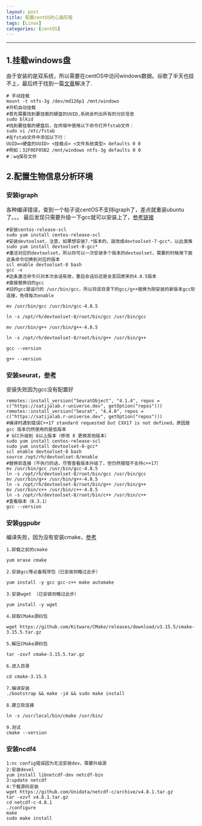 ```yaml
---
layout: post
title: 配置centOS的心路历程
tags: [Linux]
categories: [centOS]
---
```


------------------------------------------------------------------------

## 1.挂载windows盘
由于安装的是双系统，所以需要在centOS中访问windows数据。谷歌了半天也挂不上，最后终于找到一篇[文章](https://juejin.cn/s/centos7开机自动挂载硬盘)解决了.
```
# 手动挂载
mount -t ntfs-3g /dev/md126p1 /mnt/windows
#开机自动挂载
#首先需要找到要挂载的硬盘的UUID,系统会列出所有的分区信息
sudo blkid
#找到要挂载的硬盘后，在终端中使用以下命令打开fstab文件：
sudo vi /etc/fstab
#在fstab文件中添加以下行：
UUID=<硬盘的UUID> <挂载点> <文件系统类型> defaults 0 0
#例如；32F0EF05B2 /mnt/windows ntfs-3g defaults 0 0
#：wq保存文件
```

## 2.配置生物信息分析环境
### 安装igraph
各种编译错误，查到一个帖子说centOS不支持igraph了，差点就重装ubuntu了。。。
最后发现只需要升级一下gcc就可以安装上了，[参考链接](https://www.cnblogs.com/jixiaohua/p/11732225.html)
```
#安装centos-release-scl
sudo yum install centos-release-scl
#安装devtoolset，注意，如果想安装7.*版本的，就改成devtoolset-7-gcc*，以此类推
sudo yum install devtoolset-8-gcc*
#激活对应的devtoolset，所以你可以一次安装多个版本的devtoolset，需要的时候用下面这条命令切换到对应的版本
scl enable devtoolset-8 bash
gcc -v
#这条激活命令只对本次会话有效，重启会话后还是会变回原来的4.8.5版本
#直接替换旧的gcc
#旧的gcc是运行的 /usr/bin/gcc，所以将该目录下的gcc/g++替换为刚安装的新版本gcc软连接，免得每次enable

mv /usr/bin/gcc /usr/bin/gcc-4.8.5

ln -s /opt/rh/devtoolset-8/root/bin/gcc /usr/bin/gcc

mv /usr/bin/g++ /usr/bin/g++-4.8.5

ln -s /opt/rh/devtoolset-8/root/bin/g++ /usr/bin/g++

gcc --version

g++ --version
```
### 安装seurat，[参考](https://blog.csdn.net/Tian_pp/article/details/131327639)
安装失败因为gcc没有配置好
```
remotes::install_version("SeuratObject", "4.1.4", repos = c("https://satijalab.r-universe.dev", getOption("repos")))
remotes::install_version("Seurat", "4.4.0", repos = c("https://satijalab.r-universe.dev", getOption("repos")))
#编译时遇到错误C++17 standard requested but CXX17 is not defined，原因是gcc 版本仍然使用的是低版本
# GCC升级到 8以上版本（修改 8 更换其他版本）
sudo yum install centos-release-scl
sudo yum install devtoolset-8-gcc*
scl enable devtoolset-8 bash
source /opt/rh/devtoolset-8/enable
#替换软连接（不执行的话，尽管查看版本升级了，但仍然报错不支持c++17）
mv /usr/bin/gcc /usr/bin/gcc-4.8.5
ln -s /opt/rh/devtoolset-8/root/bin/gcc /usr/bin/gcc
mv /usr/bin/g++ /usr/bin/g++-4.8.5
ln -s /opt/rh/devtoolset-8/root/bin/g++ /usr/bin/g++
mv /usr/bin/c++ /usr/bin/c++-4.8.5
ln -s /opt/rh/devtoolset-8/root/bin/c++ /usr/bin/c++
#查看版本（8.3.1）
gcc --version

```
### 安装ggpubr
编译失败，因为没有安装cmake，[参考](https://cloud.tencent.com/developer/article/2234223)
```
1.卸载之前的cmake

yum erase cmake

2.安装gcc等必备程序包（已安装则略过此步）

yum install -y gcc gcc-c++ make automake 

3.安装wget （已安装则略过此步）

yum install -y wget

4.获取CMake源码包

wget https://github.com/Kitware/CMake/releases/download/v3.15.5/cmake-3.15.5.tar.gz

5.解压CMake源码包

tar -zxvf cmake-3.15.5.tar.gz

6.进入目录

cd cmake-3.15.5

7.编译安装
./bootstrap && make -j4 && sudo make install

8.建立软连接

ln -s /usr/local/bin/cmake /usr/bin/

9.测试
cmake --version
```
### 安装ncdf4
```
1:nc config错误因为无法安装dev，需要升级源
2:安装devel
yum install libnetcdf-dev netcdf-bin
3:update netcdf
4:下载源码安装
wget https://github.com/Unidata/netcdf-c/archive/v4.8.1.tar.gz
tar -xzvf v4.8.1.tar.gz
cd netcdf-c-4.8.1
./configure
make
sudo make install
```
